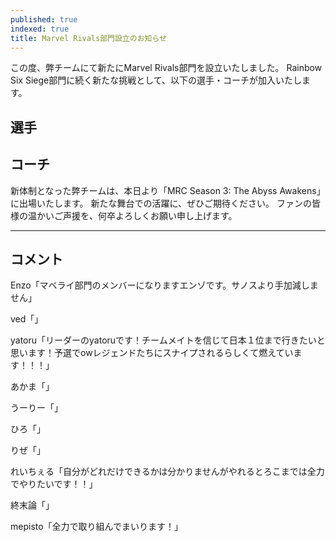 ```yaml
---
published: true
indexed: true
title: Marvel Rivals部門設立のお知らせ
---
```


この度、弊チームにて新たにMarvel Rivals部門を設立いたしました。
Rainbow Six Siege部門に続く新たな挑戦として、以下の選手・コーチが加入いたします。

<script>
	import Member from '$lib/components/news/util/Member.svelte';

	const PLAYERS = [
		{ name: 'Enzo', socials: { twitter: 'EnzoSG_' } },
		{ name: 'ved', socials: { twitter: 'hippoevents2024' } },
		{ name: 'yatoru', socials: { twitter: 'oh_mazika' } },
		{ name: 'あかま', socials: { twitter: 'akamafps', twitch: 'akama_fps' } },
		{ name: 'うーりー', socials: { twitter: 'unagidazo1' } },
		{ name: 'ひろ', socials: { twitter: 'qou_sy8go', youtube: '@alba1453' } },
		{ name: 'りぜ', socials: { twitter: 'uyuyuUwU8' } },
		{ name: 'れいちぇる', socials: { twitter: 'rei_15399', twitch: 'rei_1539' } },
		{ name: '終末論', socials: { twitter: '4xevel' } }
	];

	const COACHES = [{ name: 'mepisto', socials: { twitter: 'mepisto_mr' } }];
</script>

## 選手

<Member members={PLAYERS} />

## コーチ

<Member members={COACHES} />

新体制となった弊チームは、本日より「MRC Season 3: The Abyss Awakens」に出場いたします。
新たな舞台での活躍に、ぜひご期待ください。
ファンの皆様の温かいご声援を、何卒よろしくお願い申し上げます。

---

##  コメント

Enzo「マベライ部門のメンバーになりますエンゾです。サノスより手加減しません」

ved「」

yatoru「リーダーのyatoruです！チームメイトを信じて日本１位まで行きたいと思います！予選でowレジェンドたちにスナイプされるらしくて燃えています！！！」

あかま「」

うーりー「」

ひろ「」

りぜ「」

れいちぇる「自分がどれだけできるかは分かりませんがやれるとろこまでは全力でやりたいです！！」

終末論「」

mepisto「全力で取り組んでまいります！」
